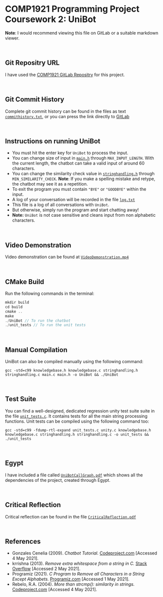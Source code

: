 # COMP1921 Programming Project Coursework 2: UniBot

**Note**: I would recommend viewing this file on GitLab or a suitable markdown viewer.

<br>

## Git Repositry URL

I have used the [COMP1921 GitLab Repositry](https://gitlab.com/comp1921_2021/sc20osc/-/tree/master/cw2) for this project.

<br>

## Git Commit History

Complete git commit history can be found in the files as text [```commithistory.txt```](commithistory.txt), or you can press the link directly to [GitLab](https://gitlab.com/comp1921_2021/sc20osc/-/commits/master)

<br>

## Instructions on running UniBot

- You must hit the enter key for ```UniBot``` to process the input.<br>
- You can change size of input in [```main.h```](main.h) through ```MAX_INPUT_LENGTH```. With the current length, the chatbot can take a valid input of around 60 characters.<br>
- You can change the similarity check value in [```stringhandling.h```](stringhandling.h) through ```MIN_SIMILARITY_CHECK```. **Note**: If you make a spelling mistake and retype, the chatbot may see it as a repetition.<br>
- To exit the program you must contain ```"BYE"``` or ```"GOODBYE"``` within the input.<br>
- A log of your conversation will be recorded in the file [```log.txt```](log.txt)<br>
- This file is a log of all conversations with ```UniBot```.<br>
- But otherwise, simply run the program and start chatting away!<br>
- **Note:** ```UniBot``` is not case sensitive and cleans input from non alphabetic characters.<br>

<br>

## Video Demonstration

Video demonstration can be found at [```VideoDemonstration.mp4```](VideoDemonstration.mp4)

<br>

## CMake Build

Run the following commands in the terminal:<br>

```c
mkdir build
cd build
cmake ..
make
./UniBot // To run the chatbot
./unit_tests // To run the unit tests
```

<br>

## Manual Compilation

UniBot can also be compiled manually using the following command:<br>

```gcc -std=c99 knowledgebase.h knowledgebase.c stringhandling.h stringhandling.c main.c main.h -o UniBot && ./UniBot```

<br>

## Test Suite

You can find a well-designed, dedicated regression unity test suite suite in the file [```unit_tests.c```](unit_tests.c). It contains tests for all the main string processing functions. Unit tests can be compiled using the following command too:

```gcc -std=c99 -fdump-rtl-expand unit_tests.c unity.c knowledgebase.h knowledgebase.c stringhandling.h stringhandling.c -o unit_tests && ./unit_tests```

<br>

## Egypt

I have included a file called [```UniBotCallGraph.pdf```](UniBotCallGraph.pdf) which shows all the dependencies of the project, created through Egypt.

<br>

## Critical Reflection

Critical reflection can be found in the file [```CriticalReflection.pdf```](CriticalReflection.pdf)

<br>

## References

- Gonzales Cenelia (2009). *Chatbot Tutorial.* [Codeproject.com](https://www.codeproject.com/Articles/36106/Chatbot-Tutorial#intro) [Accessed 4 May 2021].<br>
- krrishna (2013). *Remove extra whitespace from a string in C.* [Stack Overflow](https://stackoverflow.com/questions/17770202/remove-extra-whitespace-from-a-string-in-c) [Accessed 2 May 2021].<br>
- Programiz (2021). *C Program to Remove all Characters in a String Except Alphabets.* [Programiz.com](https://www.programiz.com/c-programming/examples/remove-characters-string) [Accessed 1 May 2021].<br>
- Rebelo, R.A. (2004). *More than strcmp(): similarity in strings.* [Codeproject.com](https://www.codeproject.com/Articles/8265/More-than-strcmp-similarity-in-strings) [Accessed 4 May 2021].
